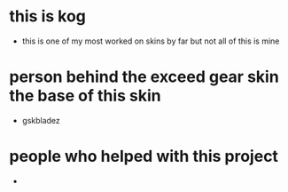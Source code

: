 # this is kog
* this is one of my most worked on skins by far but not all of this is mine 
# person behind the exceed gear skin the base of this skin 
* gskbladez
# people who helped with this project 
* 
